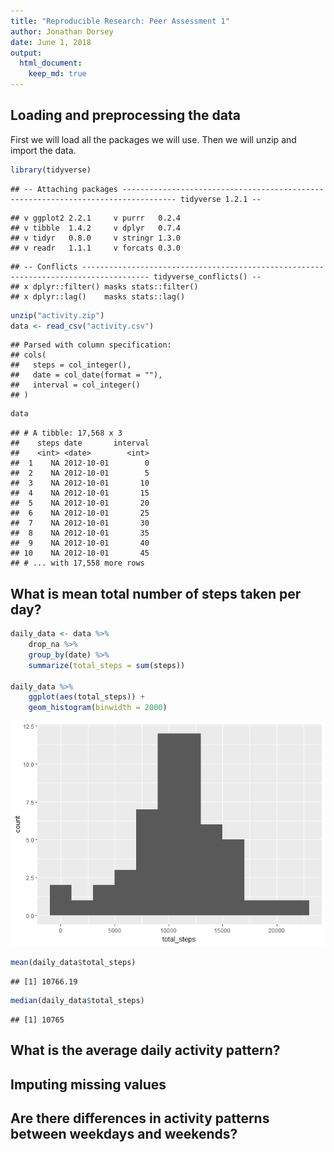```yaml
---
title: "Reproducible Research: Peer Assessment 1"
author: Jonathan Dorsey
date: June 1, 2018
output: 
  html_document:
    keep_md: true
---
```



## Loading and preprocessing the data
First we will load all the packages we will use. Then we will unzip and import the data.


```r
library(tidyverse)
```

```
## -- Attaching packages ---------------------------------------------------------------------------------- tidyverse 1.2.1 --
```

```
## v ggplot2 2.2.1     v purrr   0.2.4
## v tibble  1.4.2     v dplyr   0.7.4
## v tidyr   0.8.0     v stringr 1.3.0
## v readr   1.1.1     v forcats 0.3.0
```

```
## -- Conflicts ------------------------------------------------------------------------------------- tidyverse_conflicts() --
## x dplyr::filter() masks stats::filter()
## x dplyr::lag()    masks stats::lag()
```

```r
unzip("activity.zip")
data <- read_csv("activity.csv")
```

```
## Parsed with column specification:
## cols(
##   steps = col_integer(),
##   date = col_date(format = ""),
##   interval = col_integer()
## )
```

```r
data
```

```
## # A tibble: 17,568 x 3
##    steps date       interval
##    <int> <date>        <int>
##  1    NA 2012-10-01        0
##  2    NA 2012-10-01        5
##  3    NA 2012-10-01       10
##  4    NA 2012-10-01       15
##  5    NA 2012-10-01       20
##  6    NA 2012-10-01       25
##  7    NA 2012-10-01       30
##  8    NA 2012-10-01       35
##  9    NA 2012-10-01       40
## 10    NA 2012-10-01       45
## # ... with 17,558 more rows
```



## What is mean total number of steps taken per day?

```r
daily_data <- data %>%
    drop_na %>%
    group_by(date) %>%
    summarize(total_steps = sum(steps))

daily_data %>%
    ggplot(aes(total_steps)) +
    geom_histogram(binwidth = 2000)
```

![](PA1_template_files/figure-html/unnamed-chunk-2-1.png)<!-- -->

```r
mean(daily_data$total_steps)
```

```
## [1] 10766.19
```

```r
median(daily_data$total_steps)
```

```
## [1] 10765
```



## What is the average daily activity pattern?



## Imputing missing values



## Are there differences in activity patterns between weekdays and weekends?
